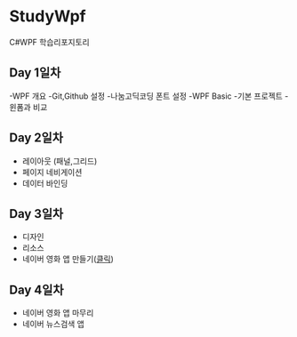 # StudyWpf
C#WPF 학습리포지토리

## Day 1일차
-WPF 개요
-Git,Github 설정
-나눔고딕코딩 폰트 설정
-WPF Basic
  -기본 프로젝트
  -윈폼과 비교

## Day 2일차
- 레이아웃 (패널,그리드)
- 페이지 네비게이션
- 데이터 바인딩

## Day 3일차
- 디자인
- 리소스
- 네이버 영화 앱 만들기([클릭](https://github.com/ROJE100/StudyWpf/tree/main/portfolio))

## Day 4일차
- 네이버 영화 앱 마무리
- 네이버 뉴스검색 앱
